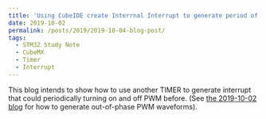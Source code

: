 ```yaml
---
title: 'Using CubeIDE create Interrnal Interrupt to generate period of PWM'
date: 2019-10-02
permalink: /posts/2019/2019-10-04-blog-post/
tags:
  - STM32 Study Note
  - CubeMX
  - Timer
  - Interrupt
---
```


This blog intends to show how to use another TIMER to generate interrupt that could periodically turning on and off PWM before. (See [the 2019-10-02 blog](http://libowu.com/posts/2019/2019-10-04-blog-post.md) for how to generate out-of-phase PWM waveforms).
